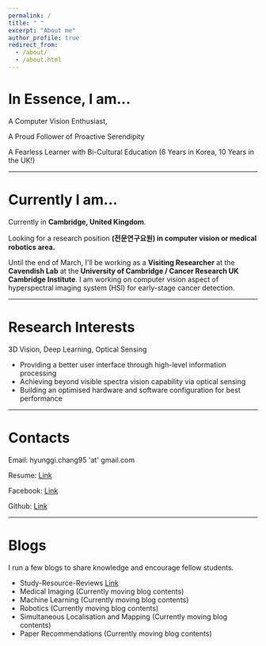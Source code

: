 ```yaml
---
permalink: /
title: " "
excerpt: "About me"
author_profile: true
redirect_from: 
  - /about/
  - /about.html
---
```


In Essence, I am...
====

A Computer Vision Enthusiast,

A Proud Follower of Proactive Serendipity

A Fearless Learner with Bi-Cultural Education (6 Years in Korea, 10 Years in the UK!)

-------------------------------------------------

Currently I am...
====

Currently in **Cambridge, United Kingdom**.

Looking for a research position **(전문연구요원) in computer vision or medical robotics area.**

Until the end of March, I'll be working as a **Visiting Researcher** at the **Cavendish Lab** at the **University of Cambridge / Cancer Research UK Cambridge Institute**. I am working on computer vision aspect of hyperspectral imaging system (HSI) for early-stage cancer detection.

------------------------------------------

Research Interests
====

3D Vision, Deep Learning, Optical Sensing
- Providing a better user interface through high-level information processing
- Achieving beyond visible spectra vision capability via optical sensing
- Building an optimised hardware and software configuration for best performance

------------------------------------------

Contacts
=====

Email: hyunggi.chang95 'at' gmail.com


Resume: [Link](https://github.com/changh95/Curriculum-Vitae/raw/master/Curriculum_Vitae.pdf)


Facebook: [Link](https://www.facebook.com/harry.chang.982)


Github: [Link](https://github.com/changh95)

--------------------------------------------

Blogs
====

I run a few blogs to share knowledge and encourage fellow students.

* Study-Resource-Reviews [Link](https://github.com/changh95/Study-Resources-Review)
* Medical Imaging (Currently moving blog contents)
* Machine Learning (Currently moving blog contents)
* Robotics (Currently moving blog contents)
* Simultaneous Localisation and Mapping (Currently moving blog contents)
* Paper Recommendations (Currently moving blog contents)
